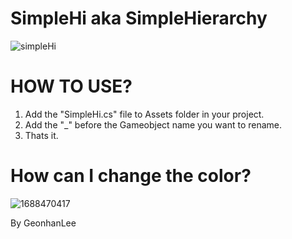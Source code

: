 # SimpleHi aka SimpleHierarchy
![simpleHi](https://github.com/random0v0/SimpleHi/assets/96767622/706b6e35-6e78-4faa-a6e8-ff66945b7773)

# HOW TO USE?
1. Add the "SimpleHi.cs" file to Assets folder in your project.
2. Add the "_" before the Gameobject name you want to rename.
3. Thats it.

# How can I change the color?
![1688470417](https://github.com/random0v0/SimpleHi/assets/96767622/7e9ee2a6-468c-45c0-beac-0f7b05c0b52a)

By GeonhanLee
